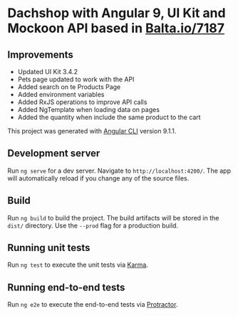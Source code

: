 # Dachshop with Angular 9, UI Kit and Mockoon API based in [Balta.io/7187](https://github.com/balta-io/7187)

## Improvements
* Updated UI Kit 3.4.2
* Pets page updated to work with the API
* Added search on te Products Page
* Added environment variables
* Added RxJS operations to improve API calls
* Added NgTemplate when loading data on pages
* Added the quantity when include the same product to the cart

This project was generated with [Angular CLI](https://github.com/angular/angular-cli) version 9.1.1.

## Development server

Run `ng serve` for a dev server. Navigate to `http://localhost:4200/`. The app will automatically reload if you change any of the source files.

## Build

Run `ng build` to build the project. The build artifacts will be stored in the `dist/` directory. Use the `--prod` flag for a production build.

## Running unit tests

Run `ng test` to execute the unit tests via [Karma](https://karma-runner.github.io).

## Running end-to-end tests

Run `ng e2e` to execute the end-to-end tests via [Protractor](http://www.protractortest.org/).
